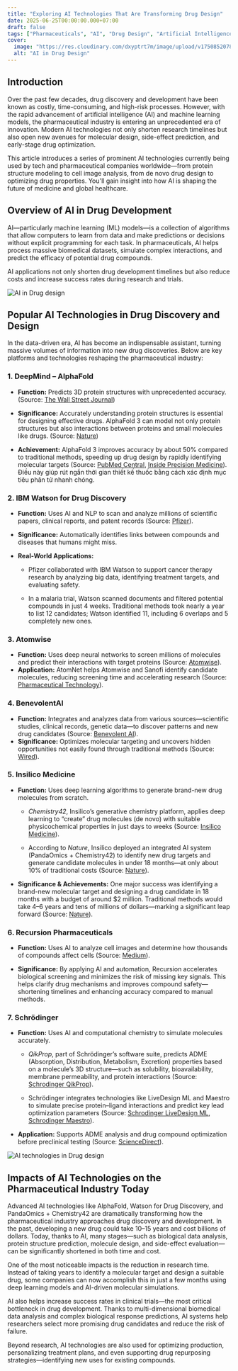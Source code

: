 ```yaml
---
title: "Exploring AI Technologies That Are Transforming Drug Design"
date: 2025-06-25T00:00:00.000+07:00
draft: false
tags: ["Pharmaceuticals", "AI", "Drug Design", "Artificial Intelligence"]
cover:
  image: "https://res.cloudinary.com/dxyptrt7m/image/upload/v1750852078/w3wcme5friuu9acvwlld.jpg"
  alt: "AI in Drug Design"
---
```


## Introduction

Over the past few decades, drug discovery and development have been known as costly, time-consuming, and high-risk processes. However, with the rapid advancement of artificial intelligence (AI) and machine learning models, the pharmaceutical industry is entering an unprecedented era of innovation. Modern AI technologies not only shorten research timelines but also open new avenues for molecular design, side-effect prediction, and early-stage drug optimization.

This article introduces a series of prominent AI technologies currently being used by tech and pharmaceutical companies worldwide—from protein structure modeling to cell image analysis, from de novo drug design to optimizing drug properties. You'll gain insight into how AI is shaping the future of medicine and global healthcare.

## Overview of AI in Drug Development

AI—particularly machine learning (ML) models—is a collection of algorithms that allow computers to learn from data and make predictions or decisions without explicit programming for each task. In pharmaceuticals, AI helps process massive biomedical datasets, simulate complex interactions, and predict the efficacy of potential drug compounds.

AI applications not only shorten drug development timelines but also reduce costs and increase success rates during research and trials.

![AI in Drug design](https://res.cloudinary.com/dxyptrt7m/image/upload/v1750852221/oof2xwvys3nsdfn8bbkr.jpg)

## Popular AI Technologies in Drug Discovery and Design

In the data-driven era, AI has become an indispensable assistant, turning massive volumes of information into new drug discoveries. Below are key platforms and technologies reshaping the pharmaceutical industry:

### 1. DeepMind – AlphaFold

  - **Function:** Predicts 3D protein structures with unprecedented accuracy. (Source: [The Wall Street Journal](https://www.wsj.com/science/nobel-prize-in-chemistry-awarded-to-trio-for-cracking-code-to-predict-protein-structure-62295a7d?utm_source=chatgpt.com))

  - **Significance:** Accurately understanding protein structures is essential for designing effective drugs. AlphaFold 3 can model not only protein structures but also interactions between proteins and small molecules like drugs. (Source: [Nature](https://www.nature.com/articles/s41586-024-07487-w))
  
  - **Achievement:** AlphaFold 3 improves accuracy by about 50% compared to traditional methods, speeding up drug design by rapidly identifying molecular targets (Source: [PubMed Central](https://pmc.ncbi.nlm.nih.gov/articles/PMC11292590/?utm_source=chatgpt.com), [Inside Precision Medicine](https://www.insideprecisionmedicine.com/topics/informatics/deepminds-next-gen-protein-structure-predictor-alphafold-3-released/?utm_source=chatgpt.com)). Điều này giúp rút ngắn thời gian thiết kế thuốc bằng cách xác định mục tiêu phân tử nhanh chóng.

### 2. IBM Watson for Drug Discovery

  - **Function:** Uses AI and NLP to scan and analyze millions of scientific papers, clinical reports, and patent records (Source: [Pfizer](https://www.pfizer.com/news/press-release/press-release-detail/ibm_and_pfizer_to_accelerate_immuno_oncology_research_with_watson_for_drug_discovery?utm_source=chatgpt.com)).

  - **Significance:** Automatically identifies links between compounds and diseases that humans might miss.
  
  - **Real-World Applications:**

      - Pfizer collaborated with IBM Watson to support cancer therapy research by analyzing big data, identifying treatment targets, and evaluating safety.
        
      - In a malaria trial, Watson scanned documents and filtered potential compounds in just 4 weeks. Traditional methods took nearly a year to list 12 candidates; Watson identified 11, including 6 overlaps and 5 completely new ones.

### 3. Atomwise

  - **Function:** Uses deep neural networks to screen millions of molecules and predict their interactions with target proteins (Source: [Atomwise](https://blog.atomwise.com/atomnet-technology-has-the-power-to-impact-early-drug-discovery?utm_source=chatgpt.com)).
  - **Application:** AtomNet helps Atomwise and Sanofi identify candidate molecules, reducing screening time and accelerating research (Source: [Pharmaceutical Technology](https://www.pharmaceutical-technology.com/news/atomwise-sanofi-drug-discovery/?utm_source=chatgpt.com)).

### 4. BenevolentAI

  - **Function:** Integrates and analyzes data from various sources—scientific studies, clinical records, genetic data—to discover patterns and new drug candidates (Source: [Benevolent AI](https://www.benevolent.com/news-and-media/blog-and-videos/building-data-foundations-accelerate-drug-discovery/?utm_source=chatgpt.com)).
  - **Significance:** Optimizes molecular targeting and uncovers hidden opportunities not easily found through traditional methods (Source: [Wired](https://www.wired.com/story/benevolent-ai-london-unicorn-pharma-startup/)).

### 5. Insilico Medicine

  - **Function:** Uses deep learning algorithms to generate brand-new drug molecules from scratch.

      - *Chemistry42*, Insilico’s generative chemistry platform, applies deep learning to “create” drug molecules (de novo) with suitable physicochemical properties in just days to weeks (Source: [Insilico Medicine](https://insilico.com/phase1?utm_source=chatgpt.com)).
        
      - According to *Nature*, Insilico deployed an integrated AI system (PandaOmics + Chemistry42) to identify new drug targets and generate candidate molecules in under 18 months—at only about 10% of traditional costs (Source: [Nature](https://www.nature.com/articles/d43747-021-00039-5?utm_source=chatgpt.com)).

  - **Significance & Achievements:** One major success was identifying a brand-new molecular target and designing a drug candidate in 18 months with a budget of around $2 million. Traditional methods would take 4–6 years and tens of millions of dollars—marking a significant leap forward (Source: [Nature](https://www.nature.com/articles/d43747-021-00039-5?utm_source=chatgpt.com)).

### 6. Recursion Pharmaceuticals

  - **Function:** Uses AI to analyze cell images and determine how thousands of compounds affect cells (Source: [Medium](https://machine-learning-made-simple.medium.com/how-recursion-pharmaceuticals-is-using-ai-to-revolutionize-drug-discovery-b115c88f783c)).
  
  - **Significance:** By applying AI and automation, Recursion accelerates biological screening and minimizes the risk of missing key signals. This helps clarify drug mechanisms and improves compound safety—shortening timelines and enhancing accuracy compared to manual methods.

### 7. Schrödinger

  - **Function:** Uses AI and computational chemistry to simulate molecules accurately.
      
      - *QikProp*, part of Schrödinger’s software suite, predicts ADME (Absorption, Distribution, Metabolism, Excretion) properties based on a molecule’s 3D structure—such as solubility, bioavailability, membrane permeability, and protein interactions (Source: [Schrodinger QikProp](https://www.schrodinger.com/platform/products/qikprop/?utm_source=chatgpt.com)).
      
      - Schrödinger integrates technologies like LiveDesign ML and Maestro to simulate precise protein–ligand interactions and predict key lead optimization parameters (Source: [Schrodinger LiveDesign ML](https://www.schrodinger.com/platform/products/livedesign-ml/?utm_source=chatgpt.com), [Schrodinger Maestro](https://www.schrodinger.com/platform/products/maestro/)).
   
  - **Application:** Supports ADME analysis and drug compound optimization before preclinical testing (Source: [ScienceDirect](https://www.sciencedirect.com/science/article/pii/S2352914822000466?utm_source=chatgpt.com)).

![AI technologies in Drug design](https://res.cloudinary.com/dxyptrt7m/image/upload/v1750852260/w2e3npyzakgapptf4dnp.jpg)

## Impacts of AI Technologies on the Pharmaceutical Industry Today

Advanced AI technologies like AlphaFold, Watson for Drug Discovery, and PandaOmics + Chemistry42 are dramatically transforming how the pharmaceutical industry approaches drug discovery and development. In the past, developing a new drug could take 10–15 years and cost billions of dollars. Today, thanks to AI, many stages—such as biological data analysis, protein structure prediction, molecule design, and side-effect evaluation—can be significantly shortened in both time and cost.

One of the most noticeable impacts is the reduction in research time. Instead of taking years to identify a molecular target and design a suitable drug, some companies can now accomplish this in just a few months using deep learning models and AI-driven molecular simulations.

AI also helps increase success rates in clinical trials—the most critical bottleneck in drug development. Thanks to multi-dimensional biomedical data analysis and complex biological response predictions, AI systems help researchers select more promising drug candidates and reduce the risk of failure.

Beyond research, AI technologies are also used for optimizing production, personalizing treatment plans, and even supporting drug repurposing strategies—identifying new uses for existing compounds.
